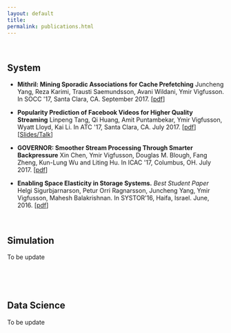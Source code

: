 ```yaml
---
layout: default
title:
permalink: publications.html
---
```


 

System
------

-   **Mithril: Mining Sporadic Associations for Cache Prefetching** Juncheng
    Yang, Reza Karimi, Trausti Saemundsson, Avani Wildani, Ymir Vigfusson. In
    SOCC '17, Santa Clara, CA. September 2017.
    [[pdf](http://ymsir.com/papers/mithril-socc.pdf)]

-   **Popularity Prediction of Facebook Videos for Higher Quality Streaming**
    Linpeng Tang, Qi Huang, Amit Puntambekar, Ymir Vigfusson, Wyatt Lloyd, Kai
    Li. In ATC '17, Santa Clara, CA. July 2017.
    [[pdf](http://ymsir.com/papers/chess-atc.pdf)]
    [[Slides/Talk](https://www.usenix.org/conference/atc17/technical-sessions/presentation/tang)]

-   **GOVERNOR: Smoother Stream Processing Through Smarter Backpressure** Xin
    Chen, Ymir Vigfusson, Douglas M. Blough, Fang Zheng, Kun-Lung Wu and Liting
    Hu. In ICAC '17, Columbus, OH. July 2017.
    [[pdf](http://ymsir.com/papers/governor-icac.pdf)]

-   **Enabling Space Elasticity in Storage Systems.** *Best Student Paper* Helgi
    Sigurbjarnarson, Petur Orri Ragnarsson, Juncheng Yang, Ymir Vigfusson,
    Mahesh Balakrishnan. In SYSTOR'16, Haifa, Israel. June, 2016.
    [[pdf](http://ymsir.com/papers/harmonium-systor.pdf)]

 

Simulation
----------

To be update

 

 

Data Science
------------

To be update
